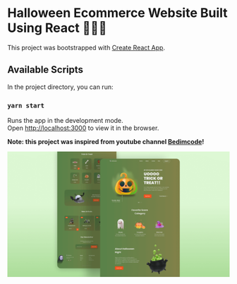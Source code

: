 # Halloween Ecommerce Website Built Using React 🎃🎃🎃

This project was bootstrapped with [Create React App](https://github.com/facebook/create-react-app).

## Available Scripts

In the project directory, you can run:

### `yarn start`

Runs the app in the development mode.\
Open [http://localhost:3000](http://localhost:3000) to view it in the browser.

**Note: this project was inspired from youtube channel [Bedimcode](https://www.youtube.com/c/Bedimcode)!**

![halloween](/preview.png)
